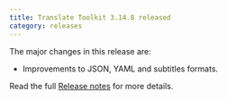 ```yaml
---
title: Translate Toolkit 3.14.8 released
category: releases
---
```


The major changes in this release are:

- Improvements to JSON, YAML and subtitles formats.

Read the full [Release notes](https://docs.translatehouse.org/projects/translate-toolkit/en/latest/releases/3.14.8.html) for more details.
